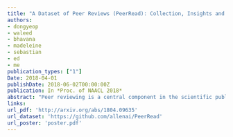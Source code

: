 ```yaml
---
title: "A Dataset of Peer Reviews (PeerRead): Collection, Insights and NLP Applications"
authors:
- dongyeop
- waleed
- bhavana
- madeleine
- sebastian
- ed
- me
publication_types: ["1"]
Date: 2018-04-01
publishDate: 2018-06-02T00:00:00Z
publication: In *Proc. of NAACL 2018*
abstract: "Peer reviewing is a central component in the scientific publishing process. We present the first public dataset of scientific peer reviews available for research purposes (PeerRead v1) providing an opportunity to study this important artifact. The dataset consists of 14K paper drafts and the corresponding accept/reject decisions in top-tier venues including ACL, NIPS and ICLR.  The dataset also includes 8.7K textual peer reviews written by experts for a subset of the papers. We describe the data collection process and report interesting observed phenomena in the peer reviews. We also propose two novel NLP tasks based on this dataset and provide simple baseline models. In the first task, we show that simple models can predict whether a paper is accepted with up to 21% error reduction compared to the majority baseline. In the second task, we predict the numerical scores of review aspects and show that simple models can outperform the mean baseline for aspects with high variance such as 'originality' and 'impact'."
links:
url_pdf: 'http://arxiv.org/abs/1804.09635'
url_dataset: 'https://github.com/allenai/PeerRead'
url_poster: 'poster.pdf'
---
```

